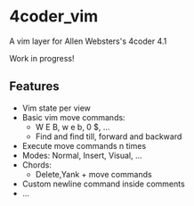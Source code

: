 # 4coder_vim
A vim layer for Allen Websters's 4coder 4.1

Work in progress!

## Features
- Vim state per view
- Basic vim move commands:
    - W E B, w e b, 0 $, ...
    - Find and find till, forward and backward
- Execute move commands n times
- Modes: Normal, Insert, Visual, ...
- Chords:
    - Delete,Yank + move commands
- Custom newline command inside comments
- ...
